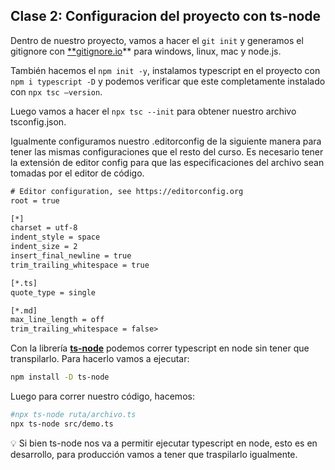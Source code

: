 ## Clase 2: Configuracion del proyecto con ts-node

Dentro de nuestro proyecto, vamos a hacer el `git init` y generamos el gitignore con [**gitignore.io](http://gitignore.io)** para windows, linux, mac y node.js.

También hacemos el `npm init -y`, instalamos typescript en el proyecto con `npm i typescript -D` y podemos verificar que este completamente instalado con `npx tsc —version`.

Luego vamos a hacer el `npx tsc --init` para obtener nuestro archivo tsconfig.json.

Igualmente configuramos nuestro .editorconfig de la siguiente manera para tener las mismas configuraciones que el resto del curso. Es necesario tener la extensión de editor config para que las especificaciones del archivo sean tomadas por el editor de código.

```xml
# Editor configuration, see https://editorconfig.org
root = true

[*]
charset = utf-8
indent_style = space
indent_size = 2
insert_final_newline = true
trim_trailing_whitespace = true

[*.ts]
quote_type = single

[*.md]
max_line_length = off
trim_trailing_whitespace = false>
```

Con la librería [**ts-node**](https://typestrong.org/ts-node/) podemos correr typescript en node sin tener que transpilarlo. Para hacerlo vamos a ejecutar:

```bash
npm install -D ts-node
```

Luego para correr nuestro código, hacemos:

```bash
#npx ts-node ruta/archivo.ts
npx ts-node src/demo.ts
```

<aside>
💡 Si bien ts-node nos va a permitir ejecutar typescript en node, esto es en desarrollo, para producción vamos a tener que traspilarlo igualmente.

</aside>

##
